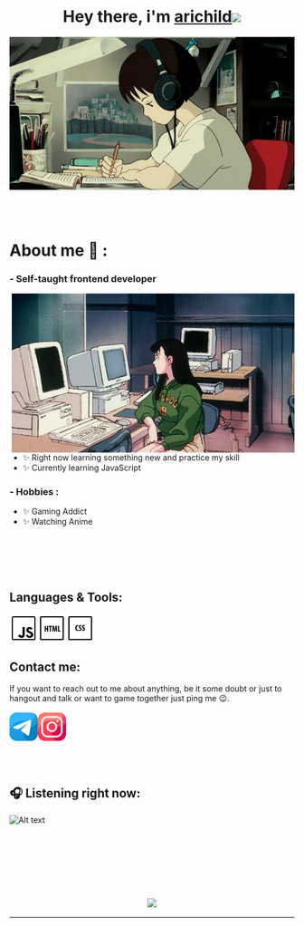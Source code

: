 <h1 align="center">Hey there, i'm <a href="https://github.com/arichild">arichild</a><img src="https://media.giphy.com/media/hvRJCLFzcasrR4ia7z/giphy.gif" width="25px"></h1>
<div align="center">
<img hight="300" width="700" alt="GIF" align="center" src="https://github.com/arichild/arichild/blob/main/assets/anime-writing.gif">
</div>

</br>
</br>
</br>

# About me 💬 :

### - Self-taught frontend developer

<img hight="400" width="500" alt="GIF" align="right" src="https://github.com/arichild/arichild/blob/main/assets/ba9710ca2c65ef7bc4318c9d857d9f1f.gif">

- ✨ Right now learning something new and practice my skill
- ✨ Currently learning JavaScript

### - Hobbies : 
- ✨ Gaming Addict
- ✨ Watching Anime

</br>
</br>
</br>
</br>

## Languages & Tools:
<img hight="50" width="50" alt="GIF" align="left" src="https://github.com/arichild/arichild/blob/main/assets/icons/icons8-javascript-50.png">
<img hight="50" width="50" alt="GIF" align="left" src="https://github.com/arichild/arichild/blob/main/assets/icons/icons8-html-50.png">
<img hight="50" width="50" alt="GIF" align="left" src="https://github.com/arichild/arichild/blob/main/assets/icons/icons8-css-50.png">

</br>
</br>
</br>

## Contact me:
If you want to reach out to me about anything, be it some doubt or just to </br> hangout and talk or want to game together just ping me 😉.
</br>
</br>
<a href="https://t.me/arichild"><img hight="50" width="50" alt="GIF" align="left" src="https://github.com/arichild/arichild/blob/main/assets/icons/telegram.png"></a>
<a href="https://www.instagram.com/bonjourblya/"><img hight="50" width="50" alt="GIF" align="left" src="https://github.com/arichild/arichild/blob/main/assets/icons/instagram.png"></a>

</br>
</br>
</br>
</br>
</br>

<h2 align="left"><g-emoji alias="headphones" fallback-src="https://github.githubassets.com/images/icons/emoji/unicode/1f3a7.png">🎧</g-emoji> Listening right now: </h2>

![Alt text](https://spotify-recently-played-readme.vercel.app/api?user=7marco6rwybmamb73h0ef4p0d&count=8&width=1000)

</br>
</br>
</br>
</br>
</br>
</br>

<p align="center" >  
  <a href="https://github.com/anuraghazra/github-readme-stats"> 
    <img hight="300" width="420" src="https://github-readme-stats.vercel.app/api/top-langs/?username=arichild&layout=compact"/>
  </a>
</p>

*************
